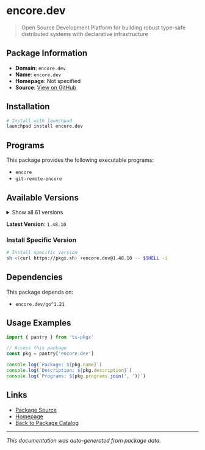 # encore.dev

> Open Source Development Platform for building robust type-safe distributed systems with declarative infrastructure

## Package Information

- **Domain**: `encore.dev`
- **Name**: `encore.dev`
- **Homepage**: Not specified
- **Source**: [View on GitHub](https://github.com/pkgxdev/pantry/tree/main/projects/encore.dev/package.yml)

## Installation

```bash
# Install with launchpad
launchpad install encore.dev
```

## Programs

This package provides the following executable programs:

- `encore`
- `git-remote-encore`

## Available Versions

<details>
<summary>Show all 61 versions</summary>

- `1.48.10`, `1.48.9`, `1.48.8`, `1.48.7`, `1.48.6`
- `1.48.5`, `1.48.4`, `1.48.3`, `1.48.2`, `1.48.0`
- `1.47.0`, `1.46.22`, `1.46.21`, `1.46.20`, `1.46.19`
- `1.46.18`, `1.46.17`, `1.46.16`, `1.46.15`, `1.46.14`
- `1.46.13`, `1.46.12`, `1.46.11`, `1.46.10`, `1.46.9`
- `1.46.8`, `1.46.7`, `1.46.6`, `1.46.5`, `1.46.4`
- `1.46.2`, `1.46.1`, `1.46.0`, `1.45.6`, `1.45.1`
- `1.44.9`, `1.44.4`, `1.44.0`, `1.43.9`, `1.43.7`
- `1.43.3`, `1.42.3`, `1.42.1`, `1.41.9`, `1.41.7`
- `1.41.4`, `1.41.3`, `1.41.1`, `1.40.0`, `1.39.0`
- `1.38.0`, `1.37.0`, `1.35.3`, `1.34.7`, `1.31.0`
- `1.30.0`, `1.29.2`, `1.28.0`, `1.27.0`, `1.26.0`
- `1.25.0`

</details>

**Latest Version**: `1.48.10`

### Install Specific Version

```bash
# Install specific version
sh <(curl https://pkgx.sh) +encore.dev@1.48.10 -- $SHELL -i
```

## Dependencies

This package depends on:

- `encore.dev/go^1.21`

## Usage Examples

```typescript
import { pantry } from 'ts-pkgx'

// Access this package
const pkg = pantry['encore.dev']

console.log(`Package: ${pkg.name}`)
console.log(`Description: ${pkg.description}`)
console.log(`Programs: ${pkg.programs.join(', ')}`)
```

## Links

- [Package Source](https://github.com/pkgxdev/pantry/tree/main/projects/encore.dev/package.yml)
- [Homepage](#)
- [Back to Package Catalog](../../package-catalog.md)

---

*This documentation was auto-generated from package data.*
